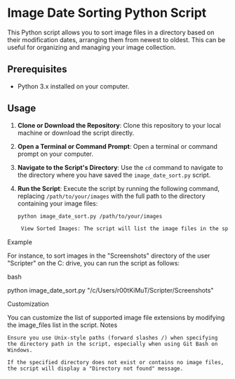 # Image Date Sorting Python Script

This Python script allows you to sort image files in a directory based on their modification dates, arranging them from newest to oldest. This can be useful for organizing and managing your image collection.

## Prerequisites

- Python 3.x installed on your computer.

## Usage

1. **Clone or Download the Repository**: Clone this repository to your local machine or download the script directly.

2. **Open a Terminal or Command Prompt**: Open a terminal or command prompt on your computer.

3. **Navigate to the Script's Directory**: Use the `cd` command to navigate to the directory where you have saved the `image_date_sort.py` script.

4. **Run the Script**: Execute the script by running the following command, replacing `/path/to/your/images` with the full path to the directory containing your image files:

   ```bash
   python image_date_sort.py /path/to/your/images

    View Sorted Images: The script will list the image files in the specified directory, sorted by modification date (newest to oldest). It will display the file names along with their modification timestamps.

Example

For instance, to sort images in the "Screenshots" directory of the user "Scripter" on the C: drive, you can run the script as follows:

bash

python image_date_sort.py "/c/Users/r00tKiMuT/Scripter/Screenshots"

Customization

You can customize the list of supported image file extensions by modifying the image_files list in the script.
Notes

    Ensure you use Unix-style paths (forward slashes /) when specifying the directory path in the script, especially when using Git Bash on Windows.

    If the specified directory does not exist or contains no image files, the script will display a "Directory not found" message.
